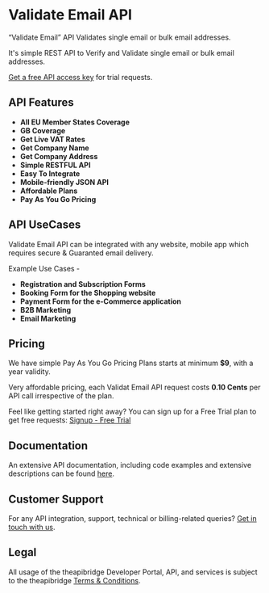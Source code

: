 # Validate Email API

“Validate Email” API Validates single email or bulk email addresses.

It's simple REST API to Verify and Validate single email or bulk email addresses. 



[Get a free API access key](https://www.theapibridge.com/signup) for trial requests.

## API Features
* **All EU Member States Coverage**
* **GB Coverage**
* **Get Live VAT Rates**
* **Get Company Name**
* **Get Company Address**
* **Simple RESTFUL API**
* **Easy To Integrate**
* **Mobile-friendly JSON API**
* **Affordable Plans**
* **Pay As You Go Pricing**

## API UseCases
Validate Email API can be integrated with any website, mobile app which requires secure & Guaranted email delivery.

Example Use Cases -
* **Registration and Subscription Forms**
* **Booking Form for the Shopping website**
* **Payment Form for the e-Commerce application**
* **B2B Marketing**
* **Email Marketing**

## Pricing
We have simple Pay As You Go Pricing Plans starts at minimum **$9**, with a year validity.

Very affordable pricing, each Validat Email API request costs **0.10 Cents** per API call irrespective of the plan.

Feel like getting started right away? You can sign up for a Free Trial plan to get free requests: [Signup - Free Trial](https://www.theapibridge.com/signup)

## Documentation
An extensive API documentation, including code examples and extensive descriptions can be found [here](https://docs.theapibridge.com/docs/validate-email/introduction).

## Customer Support
For any API integration, support, technical or billing-related queries? [Get in touch with us](mailto:hello@theapibridge.com).

## Legal
All usage of the theapibridge Developer Portal, API, and services is subject to the theapibridge [Terms & Conditions](https://www.theapibridge.com/legal/terms-of-service).
